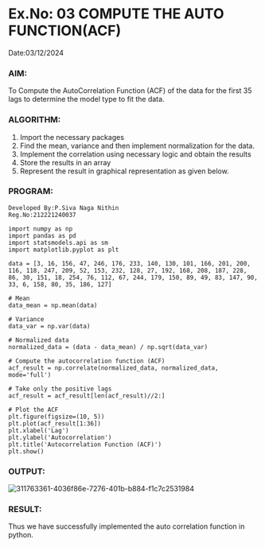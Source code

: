 # Ex.No: 03   COMPUTE THE AUTO FUNCTION(ACF)
Date:03/12/2024

### AIM:
To Compute the AutoCorrelation Function (ACF) of the data for the first 35 lags to determine the model
type to fit the data.
### ALGORITHM:
1. Import the necessary packages
2. Find the mean, variance and then implement normalization for the data.
3. Implement the correlation using necessary logic and obtain the results
4. Store the results in an array
5. Represent the result in graphical representation as given below.
### PROGRAM:
```
Developed By:P.Siva Naga Nithin
Reg.No:212221240037
```
```
import numpy as np
import pandas as pd
import statsmodels.api as sm
import matplotlib.pyplot as plt

data = [3, 16, 156, 47, 246, 176, 233, 140, 130, 101, 166, 201, 200, 116, 118, 247, 209, 52, 153, 232, 128, 27, 192, 168, 208, 187, 228, 86, 30, 151, 18, 254, 76, 112, 67, 244, 179, 150, 89, 49, 83, 147, 90, 33, 6, 158, 80, 35, 186, 127]

# Mean
data_mean = np.mean(data)

# Variance
data_var = np.var(data)

# Normalized data
normalized_data = (data - data_mean) / np.sqrt(data_var)

# Compute the autocorrelation function (ACF)
acf_result = np.correlate(normalized_data, normalized_data, mode='full')

# Take only the positive lags
acf_result = acf_result[len(acf_result)//2:]

# Plot the ACF
plt.figure(figsize=(10, 5))
plt.plot(acf_result[1:36])
plt.xlabel('Lag')
plt.ylabel('Autocorrelation')
plt.title('Autocorrelation Function (ACF)')
plt.show()
```


### OUTPUT:
![311763361-4036f86e-7276-401b-b884-f1c7c2531984](https://github.com/nithin-popuri7/TSA_EXP3/assets/94154780/5fcc4211-14da-43c9-9a0d-28e5c152edef)


### RESULT:
Thus we have successfully implemented the auto correlation function in python.
